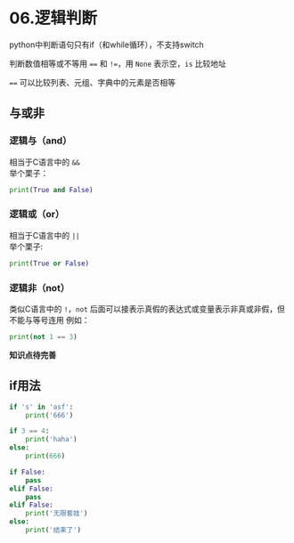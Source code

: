 # 06.逻辑判断

python中判断语句只有if（和while循环），不支持switch

判断数值相等或不等用 `==` 和 `!=`，用 `None` 表示空，`is` 比较地址

`==` 可以比较列表、元组、字典中的元素是否相等



## 与或非

### 逻辑与（and）

相当于C语言中的 `&&`  
举个栗子：

```py
print(True and False)
```

### 逻辑或（or）

相当于C语言中的 `||`  
举个栗子:

```py
print(True or False)
```

### 逻辑非（not）

类似C语言中的 `!`，`not` 后面可以接表示真假的表达式或变量表示非真或非假，但不能与等号连用 例如：

```py
print(not 1 == 3)
```

**知识点待完善**

## if用法

```py
if 's' in 'asf':
    print('666')
```

```py
if 3 == 4:
    print('haha')
else:
    print(666)
```

```py
if False:
    pass
elif False:
    pass
elif False:
    print('无限套娃')
else:
    print('结束了')
```


